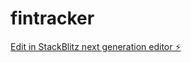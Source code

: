 # fintracker

[Edit in StackBlitz next generation editor ⚡️](https://stackblitz.com/~/github.com/tayasarbhat/fintracker)